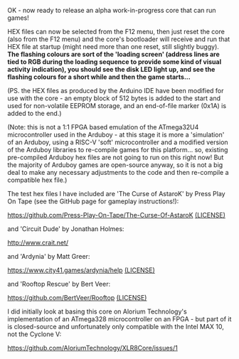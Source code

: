 OK - now ready to release an alpha work-in-progress core that can run games!

HEX files can now be selected from the F12 menu, then just reset the core (also from the F12 menu) and the core's bootloader will receive and run that HEX file at startup (might need more than one reset, still slightly buggy). **The flashing colours are sort of the 'loading screen' (address lines are tied to RGB during the loading sequence to provide some kind of visual activity indication), you should see the disk LED light up, and see the flashing colours for a short while and then the game starts...**

(PS. the HEX files as produced by the Arduino IDE have been modified for use with the core - an empty block of 512 bytes is added to the start and used for non-volatile EEPROM storage, and an end-of-file marker (0x1A) is added to the end.)

(Note: this is not a 1:1 FPGA based emulation of the ATmega32U4 microcontroller used in the Arduboy - at this stage it is more a 'simulation' of an Arduboy, using a RISC-V 'soft' microcontroller and a modified version of the Arduboy libraries to re-compile games for this platform... so, existing pre-compiled Arduboy hex files are not going to run on this right now! But the majority of Arduboy games are open-source anyway, so it is not a big deal to make any necessary adjustments to the code and then re-compile a compatible hex file.)

The test hex files I have included are 'The Curse of AstaroK' by Press Play On Tape (see the GitHub page for gameplay instructions!):

https://github.com/Press-Play-On-Tape/The-Curse-Of-AstaroK [(LICENSE)](https://github.com/Press-Play-On-Tape/The-Curse-Of-AstaroK/blob/master/LICENSE)

and 'Circuit Dude' by Jonathan Holmes:

http://www.crait.net/

and 'Ardynia' by Matt Greer:

https://www.city41.games/ardynia/help [(LICENSE)](https://github.com/city41/ardynia/blob/master/LICENSE)

and 'Rooftop Rescue' by Bert Veer:

https://github.com/BertVeer/Rooftop [(LICENSE)](https://github.com/BertVeer/Rooftop/blob/master/LICENSE)

I did initially look at basing this core on Alorium Technology's implementation of an ATmega328 microcontroller on an FPGA - but part of it is closed-source and unfortunately only compatible with the Intel MAX 10, not the Cyclone V:

https://github.com/AloriumTechnology/XLR8Core/issues/1
